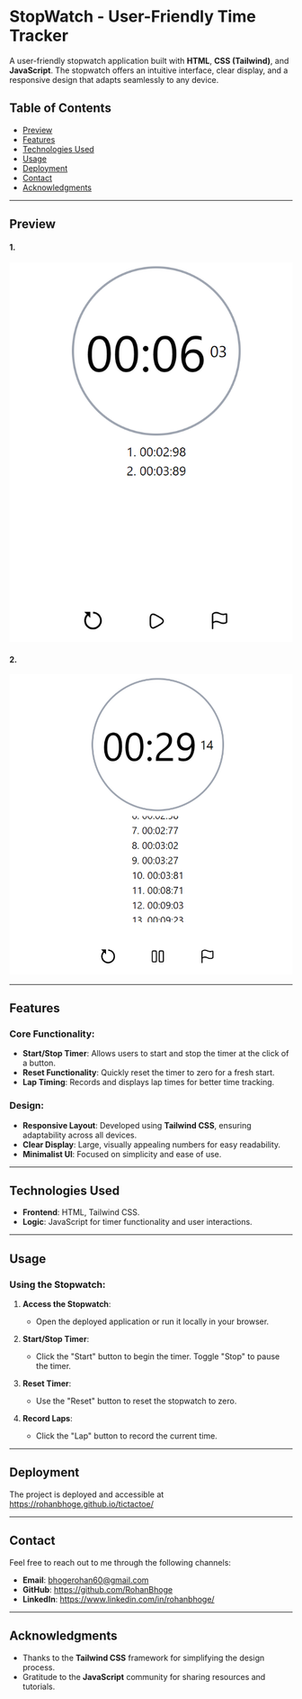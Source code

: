 # StopWatch - User-Friendly Time Tracker

A user-friendly stopwatch application built with **HTML**, **CSS (Tailwind)**, and **JavaScript**. The stopwatch offers an intuitive interface, clear display, and a responsive design that adapts seamlessly to any device.

## Table of Contents
- [Preview](#preview)
- [Features](#features)
- [Technologies Used](#technologies-used)
- [Usage](#usage)
- [Deployment](#deployment)
- [Contact](#contact)
- [Acknowledgments](#acknowledgments)

---

## Preview

#### 1.

!["StopWatch"](img/stopwatch0.png)

#### 2.

!["StopWatch"](img/StopwatchPreview02.png)

---

## Features

### Core Functionality:
- **Start/Stop Timer**: Allows users to start and stop the timer at the click of a button.
- **Reset Functionality**: Quickly reset the timer to zero for a fresh start.
- **Lap Timing**: Records and displays lap times for better time tracking.

### Design:
- **Responsive Layout**: Developed using **Tailwind CSS**, ensuring adaptability across all devices.
- **Clear Display**: Large, visually appealing numbers for easy readability.
- **Minimalist UI**: Focused on simplicity and ease of use.

---

## Technologies Used
- **Frontend**: HTML, Tailwind CSS.
- **Logic**: JavaScript for timer functionality and user interactions.

---

## Usage

### Using the Stopwatch:
1. **Access the Stopwatch**:
   - Open the deployed application or run it locally in your browser.

2. **Start/Stop Timer**:
   - Click the "Start" button to begin the timer. Toggle "Stop" to pause the timer.

3. **Reset Timer**:
   - Use the "Reset" button to reset the stopwatch to zero.

4. **Record Laps**:
   - Click the "Lap" button to record the current time.

---

## Deployment
The project is deployed and accessible at https://rohanbhoge.github.io/tictactoe/

---

## Contact

Feel free to reach out to me through the following channels:

- **Email**: bhogerohan60@gmail.com
- **GitHub**: https://github.com/RohanBhoge
- **LinkedIn**: https://www.linkedin.com/in/rohanbhoge/

---

## Acknowledgments
- Thanks to the **Tailwind CSS** framework for simplifying the design process.
- Gratitude to the **JavaScript** community for sharing resources and tutorials.

